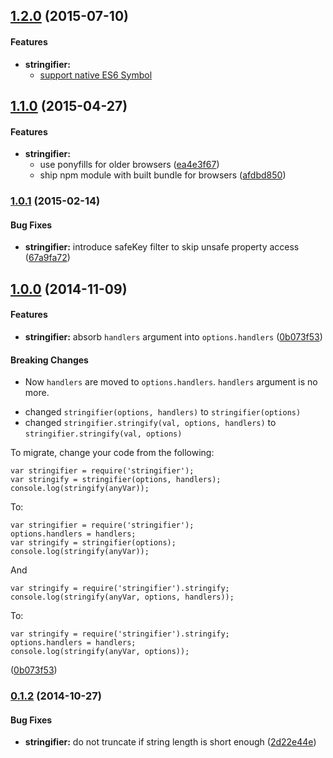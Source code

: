 ## [1.2.0](https://github.com/twada/stringifier/releases/tag/v1.2.0) (2015-07-10)


#### Features

* **stringifier:** 
  * [support native ES6 Symbol](https://github.com/twada/stringifier/pull/3)


## [1.1.0](https://github.com/twada/stringifier/releases/tag/v1.1.0) (2015-04-27)


#### Features

* **stringifier:**
  * use ponyfills for older browsers ([ea4e3f67](https://github.com/twada/stringifier/commit/ea4e3f673592fce8c57b49362100dc888038024e))
  * ship npm module with built bundle for browsers ([afdbd850](https://github.com/twada/stringifier/commit/afdbd850de3be0e5d40d3b574b4c0940ce2b5144))


### [1.0.1](https://github.com/twada/stringifier/releases/tag/v1.0.1) (2015-02-14)


#### Bug Fixes

* **stringifier:** introduce safeKey filter to skip unsafe property access ([67a9fa72](https://github.com/twada/stringifier/commit/67a9fa725c7602f948772f4f5f5a74806809ee34))


## [1.0.0](https://github.com/twada/stringifier/releases/tag/v1.0.0) (2014-11-09)


#### Features

* **stringifier:** absorb `handlers` argument into `options.handlers` ([0b073f53](https://github.com/twada/stringifier/commit/0b073f535eb0e99e97938c6101d8d2086f53a1df))


#### Breaking Changes

* Now `handlers` are moved to `options.handlers`. `handlers` argument is no more.

- changed `stringifier(options, handlers)` to `stringifier(options)`
- changed `stringifier.stringify(val, options, handlers)` to `stringifier.stringify(val, options)`

To migrate, change your code from the following:

```
var stringifier = require('stringifier');
var stringify = stringifier(options, handlers);
console.log(stringify(anyVar));
```

To:

```
var stringifier = require('stringifier');
options.handlers = handlers;
var stringify = stringifier(options);
console.log(stringify(anyVar));
```

And

```
var stringify = require('stringifier').stringify;
console.log(stringify(anyVar, options, handlers));
```

To:

```
var stringify = require('stringifier').stringify;
options.handlers = handlers;
console.log(stringify(anyVar, options));
```

 ([0b073f53](https://github.com/twada/stringifier/commit/0b073f535eb0e99e97938c6101d8d2086f53a1df))


### [0.1.2](https://github.com/twada/stringifier/releases/tag/v0.1.2) (2014-10-27)


#### Bug Fixes

* **stringifier:** do not truncate if string length is short enough ([2d22e44e](https://github.com/twada/stringifier/commit/2d22e44e15ea8c3eb5aae70dc6067de9b1878115))


